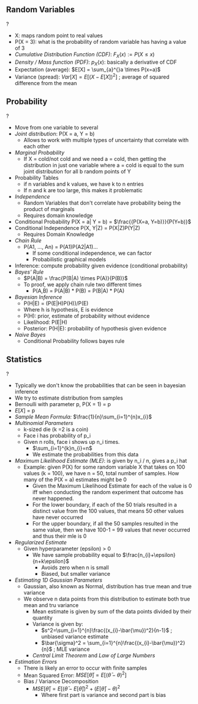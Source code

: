 ## Random Variables
?
- X: maps random point to real values
- P(X = 3): what is the probability of random variable has having a value of 3
- *Cumulative Distribution Function (CDF)*: $F_{X}(x) := P(X \leq x)$
- *Density / Mass function (PDF)*: $p_{X}(x)$: basically a derivative of CDF
- Expectation (average): $E[X] = \sum_{a}^{}a \times P(x=a)$
- Variance (spread): $Var[X]=E[(X-E[X])^2]$ ; average of squared difference from the mean
<!--SR:!2025-09-29,4,270-->

## Probability
?
- Move from one variable to several
- *Joint distribution*: P(X = a, Y = b)
	- Allows to work with multiple types of uncertainty that correlate with each other
- *Marginal Probability*
	- If X = cold/not cold and we need a = cold, then getting the distribution in just one variable where a = cold is equal to the sum joint distribution for all b random points of Y
- Probability Tables
	- if n variables and k values, we have k to n entries
	- If n and k are too large, this makes it problematic
- *Independence*
	- Random Variables that don't correlate have probability being the product of marginals
	- Requires domain knowledge
- Conditional Probability P(X = a| Y = b) = $\frac{{P(X=a, Y=b)}}{P(Y=b)}$
- Conditional Independence P(X, Y|Z) = P(X|Z)P(Y|Z)
	- Requires Domain Knowledge
- *Chain Rule*
	- P(A1, ..., An) = P(A1)P(A2|A1)...
		- If some conditional independence, we can factor
		- Probabilistic graphical models
- Inference: compute probability given evidence (conditional probability)
- *Bayes' Rule*
	- $P(A|B) = \frac{P(B|A) \times P(A)}{P(B)}$
	- To proof, we apply chain rule two different times
		- P(A,B) = P(A|B) * P(B) 
				= P(B|A) * P(A)
- *Bayesian Inference*
	- P(H|E) = (P(E|H)P(H))/P(E)
	- Where h is hypothesis, E is evidence
	- P(H): prior, estimate of probability without evidence
	- Likelihood: P(E|H)
	- Posterior: P(H|E): probability of hypothesis given evidence
- *Naive Bayes*
	- Conditional Probability follows bayes rule

## Statistics
?
- Typically we don't know the probabilities that can be seen in bayesian inference
- We try to estimate distribution from samples
- Bernoulli with parameter p, P(X = 1) = p
- $E[X]$ = p
- *Sample Mean Formula:* $\frac{1}{n}\sum_{i=1}^{n}x_{i}$
- *Multinomial Parameters*
	- k-sized die (k =2 is a coin)
	- Face i has probability of p_i
	- Given n rolls, face i shows up n_i times.
		- $\sum_{i=1}^{k}n_{i}=n$
		- We estimate the probabilities from this data
- *Maximum Likelihood Estimate (MLE)*: is given by n_i / n, gives a p_i hat
	- Example: given P(X) for some random variable X that takes on 100 values (k = 100), we have n = 50, total number of samples. How many of the P(X = a) estimates might be 0
		- Given the Maximum Likelihood Estimate for each of the value is 0 iff when conducting the random experiment that outcome has never happened.
		- For the lower boundary, if each of the 50 trials resulted in a distinct value from the 100 values, that means 50 other values have never occurred
		- For the upper boundary, if all the 50 samples resulted in the same value, then we have 100-1 = 99 values that never occurred and thus their mle is 0
- *Regularized Estimate*
	- Given hyperparameter (epsilon) > 0
		- We have sample probability equal to $\frac{n_{i}+\epsilon}{n+k\epsilon}$
			- Avoids zero when n is small
			- Biased, but smaller variance
- *Estimating 1D Gaussian Parameters*
	- Gaussian, also known as Normal, distribution has true mean and true variance
	- We observe n data points from this distribution to estimate both true mean and tru variance
		- Mean estimate is given by sum of the data points divided by their quantity
		- Variance is given by:
			- $s^2=\sum_{i=1}^{n}\frac{(x_{i}-\bar{\mu})^2}{n-1}$ ; unbiased variance estimate
			- $\bar{\sigma}^2 = \sum_{i=1}^{n}\frac{(x_{i}-\bar{\mu})^2}{n}$ ; MLE variance
		- *Central Limit Theorem* and *Law of Large Numbers*
- *Estimation Errors*
	- There is likely an error to occur with finite samples
	- Mean Squared Error: $MSE[\bar{\theta}]= E[(\bar{\theta}-\theta)^2]$
	- Bias / Variance Decomposition
		- $MSE[\bar{\theta}]=E[(\bar{\theta}-E[\bar{\theta}])^2+(E[\bar{\theta}]-\theta)^2$
			- Where first part is variance and second part is bias
